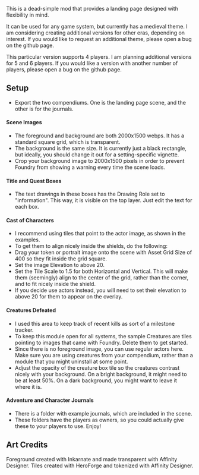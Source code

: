 This is a dead-simple mod that provides a landing page designed with flexibility in mind.

It can be used for any game system, but currently has a medieval theme. I am considering creating additional versions for other eras, depending on interest. If you would like to request an additional theme, please open a bug on the github page.

This particular version supports 4 players. I am planning additional versions for 5 and 6 players. If you would like a version with another number of players, please open a bug on the github page.
## Setup
- Export the two compendiums. One is the landing page scene, and the other is for the journals.
#### Scene Images
- The foreground and background are both 2000x1500 webps. It has a standard square grid, which is transparent.
- The background is the same size. It is currently just a black rectangle, but ideally, you should change it out for a setting-specific vignette.
- Crop your background image to 2000x1500 pixels in order to prevent Foundry from showing a warning every time the scene loads.
#### Title and Quest Boxes
- The text drawings in these boxes has the Drawing Role set to "information". This way, it is visible on the top layer. Just edit the text for each box.
#### Cast of Characters
- I recommend using tiles that point to the actor image, as shown in the examples. 
- To get them to align nicely inside the shields, do the following:
- Drag your token or portrait image onto the scene with Asset Grid Size of 400 so they fit inside the grid square.
- Set the image Elevation to above 20.
- Set the Tile Scale to 1.5 for both Horizontal and Vertical. This will make them (seemingly) align to the center of the grid, rather than the corner, and to fit nicely inside the shield.
- If you decide use actors instead, you will need to set their elevation to above 20 for them to appear on the overlay.
#### Creatures Defeated
- I used this area to keep track of recent kills as sort of a milestone tracker. 
- To keep this module open for all systems, the sample Creatures are tiles pointing to images that came with Foundry. Delete them to get started.
- Since there is no foreground image, you can use regular actors here. Make sure you are using creatures from your compendium, rather than a module that you might uninstall at some point.
- Adjust the opacity of the creature box tile so the creatures contrast nicely with your background. On a bright background, it might need to be at least 50%. On a dark background, you might want to leave it where it is.
#### Adventure and Character Journals
- There is a folder with example journals, which are included in the scene.
- These folders have the players as owners, so you could actually give these to your players to use.
Enjoy!
## Art Credits
Foreground created with Inkarnate and made transparent with Affinity Designer.
Tiles created with HeroForge and tokenized with Affinity Designer.
